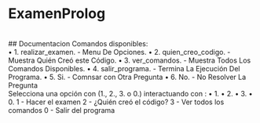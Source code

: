 # ExamenProlog

<br>
## Documentacion 
Comandos disponibles: 
<br>
• 1. realizar_examen. - Menu De Opciones. 
• 2. quien_creo_codigo. - Muestra Quién Creó este Código. 
• 3. ver_comandos. - Muestra Todos Los Comandos Disponibles. 
• 4. salir_programa. - Termina La Ejecución Del Programa. 
• 5. Si. - Comnsar con Otra Pregunta 
• 6. No. - No Resolver La Pregunta 
<br>
Selecciona una opción con (1., 2., 3. o 0.) 
interactuando con : 
• 1. 
• 2. 
• 3. 
• 0. 
1 - Hacer el examen 
2 - ¿Quién creó el código? 
3 - Ver todos los comandos 
0 - Salir del programa
